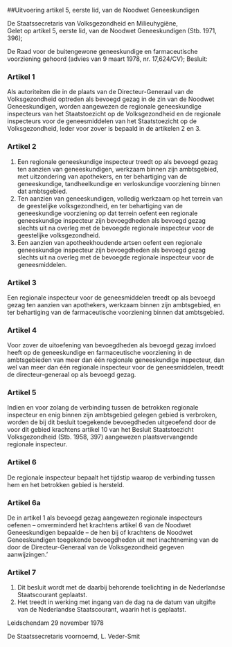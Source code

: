 <meta http-equiv='Content-Type' content='text/html; charset=utf-8' />

##Uitvoering artikel 5, eerste lid, van de Noodwet Geneeskundigen

De Staatssecretaris van Volksgezondheid en Milieuhygiëne,  
Gelet op artikel 5, eerste lid, van de Noodwet Geneeskundigen (Stb. 1971, 396);

De Raad voor de buitengewone geneeskundige en farmaceutische voorziening gehoord (advies van 9 maart 1978, nr. 17,624/CV);
Besluit:    

### Artikel  1  

Als autoriteiten die in de plaats van de Directeur-Generaal van de Volksgezondheid optreden als bevoegd gezag in de zin van de Noodwet Geneeskundigen, worden aangewezen de regionale geneeskundige inspecteurs van het Staatstoezicht op de Volksgezondheid en de regionale inspecteurs voor de geneesmiddelen van het Staatstoezicht op de Volksgezondheid, leder voor zover is bepaald in de artikelen 2 en 3. 

### Artikel  2  

1.  Een regionale geneeskundige inspecteur treedt op als bevoegd gezag ten aanzien van geneeskundigen, werkzaam binnen zijn ambtsgebied, met uitzondering van apothekers, en ter behartiging van de geneeskundige, tandheelkundige en verloskundige voorziening binnen dat ambtsgebied.   
2.  Ten aanzien van geneeskundigen, volledig werkzaam op het terrein van de geestelijke volksgezondheid, en ter behartiging van de geneeskundige voorziening op dat terrein oefent een regionale geneeskundige inspecteur zijn bevoegdheden als bevoegd gezag slechts uit na overleg met de bevoegde regionale inspecteur voor de geestelijke volksgezondheid.   
3.  Een aanzien van apotheekhoudende artsen oefent een regionale geneeskundige inspecteur zijn bevoegdheden als bevoegd gezag slechts uit na overleg met de bevoegde regionale inspecteur voor de geneesmiddelen.  

### Artikel  3  

Een regionale inspecteur voor de geneesmiddelen treedt op als bevoegd gezag ten aanzien van apothekers, werkzaam binnen zijn ambtsgebied, en ter behartiging van de farmaceutische voorziening binnen dat ambtsgebied. 

### Artikel  4  

Voor zover de uitoefening van bevoegdheden als bevoegd gezag invloed heeft op de geneeskundige en farmaceutische voorziening in de ambtsgebieden van meer dan één regionale geneeskundige inspecteur, dan wel van meer dan één regionale inspecteur voor de geneesmiddelen, treedt de directeur-generaal op als bevoegd gezag. 

### Artikel  5  

Indien en voor zolang de verbinding tussen de betrokken regionale inspecteur en enig binnen zijn ambtsgebied gelegen gebied is verbroken, worden de bij dit besluit toegekende bevoegdheden uitgeoefend door de voor dit gebied krachtens artikel 10 van het Besluit Staatstoezicht Volksgezondheid (Stb. 1958, 397) aangewezen plaatsvervangende regionale inspecteur. 

### Artikel  6  

De regionale inspecteur bepaalt het tijdstip waarop de verbinding tussen hem en het betrokken gebied is hersteld. 

### Artikel  6a  

De in artikel 1 als bevoegd gezag aangewezen regionale inspecteurs oefenen – onverminderd het krachtens artikel 6 van de Noodwet Geneeskundigen bepaalde – de hen bij of krachtens de Noodwet Geneeskundigen toegekende bevoegdheden uit met inachtneming van de door de Directeur-Generaal van de Volksgezondheid gegeven aanwijzingen.’ 

### Artikel  7  

1.  Dit besluit wordt met de daarbij behorende toelichting in de Nederlandse Staatscourant geplaatst.   
2.  Het treedt in werking met ingang van de dag na de datum van uitgifte van de Nederlandse Staatscourant, waarin het is geplaatst.  

Leidschendam 
29 november 1978    

De 
Staatssecretaris voornoemd, 
L.  Veder-Smit      
